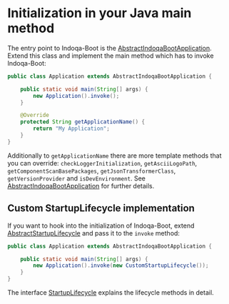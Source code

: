 # Initialization in your Java main method

The entry point to Indoqa-Boot is the [AbstractIndoqaBootApplication](https://www.javadoc.io/page/com.indoqa/indoqa-boot/latest/com/indoqa/boot/application/AbstractIndoqaBootApplication.html). Extend this class and implement the main method which has to invoke Indoqa-Boot:

```java
public class Application extends AbstractIndoqaBootApplication {

    public static void main(String[] args) {
        new Application().invoke();
    }

    @Override
    protected String getApplicationName() {
        return "My Application";
    }
}
```
Additionally to `getApplicationName` there are more template methods that you can override: `checkLoggerInitialization`, `getAsciiLogoPath`, `getComponentScanBasePackages`, `getJsonTransformerClass`, `getVersionProvider` and `isDevEnvironment`. See [AbstractIndoqaBootApplication](https://www.javadoc.io/page/com.indoqa/indoqa-boot/latest/com/indoqa/boot/application/AbstractIndoqaBootApplication.html) for further details.

## Custom StartupLifecycle implementation

If you want to hook into the initialization of Indoqa-Boot, extend [AbstractStartupLifecycle](https://static.javadoc.io/com.indoqa/indoqa-boot/0.8.0/com/indoqa/boot/application/AbstractStartupLifecycle.html) and pass it to the `invoke` method:

```java
public class Application extends AbstractIndoqaBootApplication {

    public static void main(String[] args) {
        new Application().invoke(new CustomStartupLifecycle());
    }
}
```

The interface [StartupLifecycle](https://static.javadoc.io/com.indoqa/indoqa-boot/0.8.0/com/indoqa/boot/application/StartupLifecycle.html) explains the lifecycle methods in detail.
